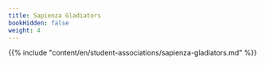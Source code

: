 ```yaml
---
title: Sapienza Gladiators
bookHidden: false
weight: 4
---
```


{{% include "content/en/student-associations/sapienza-gladiators.md" %}}